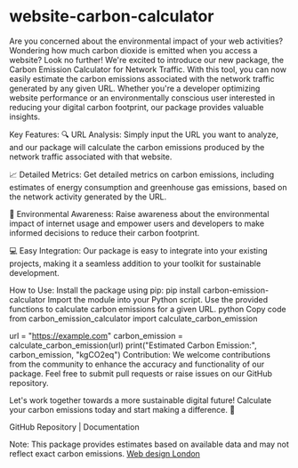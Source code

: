 # website-carbon-calculator
Are you concerned about the environmental impact of your web activities? Wondering how much carbon dioxide is emitted when you access a website? Look no further! We're excited to introduce our new package, the Carbon Emission Calculator for Network Traffic.
With this tool, you can now easily estimate the carbon emissions associated with the network traffic generated by any given URL. Whether you're a developer optimizing website performance or an environmentally conscious user interested in reducing your digital carbon footprint, our package provides valuable insights.

Key Features:
🔍 URL Analysis: Simply input the URL you want to analyze, and our package will calculate the carbon emissions produced by the network traffic associated with that website.

📈 Detailed Metrics: Get detailed metrics on carbon emissions, including estimates of energy consumption and greenhouse gas emissions, based on the network activity generated by the URL.

🌱 Environmental Awareness: Raise awareness about the environmental impact of internet usage and empower users and developers to make informed decisions to reduce their carbon footprint.

💻 Easy Integration: Our package is easy to integrate into your existing projects, making it a seamless addition to your toolkit for sustainable development.

How to Use:
Install the package using pip: pip install carbon-emission-calculator
Import the module into your Python script.
Use the provided functions to calculate carbon emissions for a given URL.
python
Copy code
from carbon_emission_calculator import calculate_carbon_emission

url = "https://example.com"
carbon_emission = calculate_carbon_emission(url)
print("Estimated Carbon Emission:", carbon_emission, "kgCO2eq")
Contribution:
We welcome contributions from the community to enhance the accuracy and functionality of our package. Feel free to submit pull requests or raise issues on our GitHub repository.

Let's work together towards a more sustainable digital future! Calculate your carbon emissions today and start making a difference. 🌱

GitHub Repository | Documentation

Note: This package provides estimates based on available data and may not reflect exact carbon emissions.
<a href="https://www.web-designlondon.co.uk">Web design London</a>
